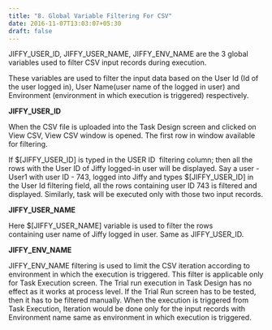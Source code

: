 ```yaml
---
title: "8. Global Variable Filtering For CSV"
date: 2016-11-07T13:03:07+05:30
draft: false
---
```

JIFFY_USER_ID, JIFFY_USER_NAME, JIFFY_ENV_NAME are the 3 global variables used to filter CSV input records during execution.

These variables are used to filter the input data based on the User Id (Id of the user logged in), User Name(user name of the logged in user) and Environment (environment in which execution is triggered) respectively. 

**JIFFY_USER_ID**

When the CSV file is uploaded into the Task Design screen and clicked on View CSV, View CSV window is opened. The first row in window available for filtering.

If $[JIFFY_USER_ID] is typed in the USER ID  filtering column; then all the rows with the User ID of Jiffy logged-in user will be displayed.
Say a user - User1 with user ID - 743, logged into Jiffy and types $[JIFFY_USER_ID] in the User Id filtering field, all the rows containing user ID 743 is filtered and displayed. Similarly, task will be executed only with those two input records.

**JIFFY_USER_NAME**

Here $[JIFFY_USER_NAME] variable is used to filter the rows containing user name of Jiffy logged in user. Same as JIFFY_USER_ID.

**JIFFY_ENV_NAME**

JIFFY_ENV_NAME filtering is used to limit the CSV iteration according to environment in which the execution is triggered.
This filter is applicable only for Task Execution screen. The Trial run execution in Task Design has no effect as it works at process level. If the Trial Run screen has to be tested, then it has to be filtered manually.
When the execution is triggered from Task Execution, Iteration would be done only for the input records with Environment name same as environment in which execution is triggered. 
